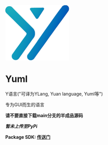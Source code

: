 <img src="https://raw.githubusercontent.com/lvzhiyuan0925/files/refs/heads/main/logo1.png" alt="Logo" width="200"/>

# Yuml

Y语言("可译为YLang, Yuan language, Yuml等")

专为GUI而生的语言

**请不要直接下载main分支的半成品源码**

_**暂未上传至PyPi**_

**Package SDK: [传送门](https://github.com/lvzhiyuan0925/Yuml-Package-SDK)**
